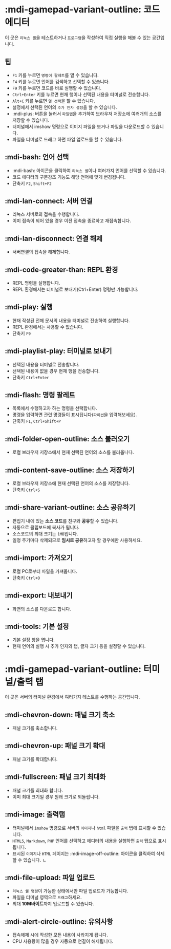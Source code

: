 # :mdi-gamepad-variant-outline: 코드 에디터
이 곳은 `리눅스 셸`을 테스트하거나 `프로그램`을 작성하여 직접 실행을 해볼 수 있는 공간입니다.
## 팁
- `F1` 키를 누르면 `명령어 팔레트`를 열 수 있습니다.
- `F4` 키를 누르면 언어를 검색하고 선택할 수 있습니다.
- `F9` 키를 누르면 코드를 바로 실행할 수 있습니다.
- `Ctrl+Enter` 키를 누르면 현재 행이나 선택된 내용을 터미널로 전송합니다.
- `Alt+C` 키를 누르면 `열 선택`을 할 수 있습니다.
- 설정에서 선택된 언어의 `추가 인자 설정`을 할 수 있습니다.
- :mdi-plus: 버튼을 눌러서 `파일탭`을 추가하여  브라우저 저장소에 여러개의 소스를 저장할 수 있습니다.
- 터미널에서 imshow 명령으로 이미지 파일을 보거나 파일을 다운로드할 수 있습니다.
- 파일을 터미널로 드래그 하면 파일 업로드를 할 수 있습니다.
## :mdi-bash: 언어 선택
- :mdi-bash: 아이콘을 클릭하여 `리눅스 셸`이나 여러가지 언어를 선택할 수 있습니다.
- 코드 에디터의 구문강조 기능도 해당 언어에 맞게 변경됩니다.
- 단축키 `F2`, `Shift+F2`
## :mdi-lan-connect: 서버 연결
- 리눅스 서버로의 접속을 수행합니다.
- 이미 접속이 되어 있을 경우 이전 접속을 종료하고 재접속합니다.
## :mdi-lan-disconnect: 연결 해제
- 서버연결의 접속을 해제합니다.
## :mdi-code-greater-than: REPL 환경
- REPL 명령을 실행합니다.
- REPL 환경에서는 터미널로 보내기(Ctrl+Enter) 명령만 가능합니다.
## :mdi-play: 실행
- 현재 작성된 전체 문서의 내용을 터미널로 전송하여 실행합니다.
- REPL 환경에서는 사용할 수 없습니다.
- 단축키 `F9`
## :mdi-playlist-play: 터미널로 보내기
- 선택된 내용을 터미널로 전송합니다.
- 선택된 내용이 없을 경우 현재 행을 전송합니다.
- 단축키 `Ctrl+Enter`
## :mdi-flash: 명령 팔레트
- 목록에서 수행하고자 하는 명령을 선택합니다.
- 명령을 입력하면 관련 명령들이 표시됩니다(`파이썬`을 입력해보세요).
- 단축키 `F1`, `Ctrl+Shift+P`
## :mdi-folder-open-outline: 소스 불러오기
- 로컬 브라우저 저장소에서 현재 선택된 언어의 소스를 불러옵니다.
## :mdi-content-save-outline: 소스 저장하기
- 로컬 브라우저 저장소에 현재 선택된 언어의 소스를 저장합니다.
- 단축키 `Ctrl+S`
## :mdi-share-variant-outline: 소스 공유하기
- 편집기 내에 있는 **소스 코드**를 친구와 **공유**할 수 있습니다.
- 자동으로 클립보드에 복사가 됩니다.
- 소스코드의 최대 크기는 `1MB`입니다.
- 일정 주기마다 삭제되므로 **임시로 공유**하고자 할 경우에만 사용하세요.
## :mdi-import: 가져오기
- 로컬 PC로부터 파일을 가져옵니다.
- 단축키 `Ctrl+O`
## :mdi-export: 내보내기
- 화면의 소스를 다운로드 합니다.
## :mdi-tools: 기본 설정
- 기본 설정 창을 엽니다.
- 현재 언어의 실행 시 추가 인자와 탭, 글자 크기 등을 설정할 수 있습니다.
# :mdi-gamepad-variant-outline: 터미널/출력 탭
이 곳은 서버의 터미널 환경에서 여러가지 테스트를 수행하는 공간입니다.
## :mdi-chevron-down: 패널 크기 축소
- 패널 크기를 축소합니다.
## :mdi-chevron-up: 패널 크기 확대
- 패널 크기를 확대합니다.
## :mdi-fullscreen: 패널 크기 최대화
- 패널 크기를 최대화 합니다.
- 이미 최대 크기일 경우 원래 크기로 되돌립니다.
## :mdi-image: 출력탭
- 터미널에서 `imshow` 명령으로 서버의 `이미지`나 `html` 파일을 `출력` 탭에 표시할 수 있습니다.
- `HTML5`, `Markdown`, `PHP` 언어를 선택하고 에디터의 내용을 실행하면 `출력` 탭으로 표시됩니다.
- 표시된 `이미지`나 `HTML` 페이지는 :mdi-image-off-outline: 아이콘을 클릭하여 삭제할 수 있습니다.
ㄴ
## :mdi-file-upload: 파일 업로드
- `리눅스 쉘 명령`이 가능한 상태에서만 파일 업로드가 가능합니다.
- 파일을 터미널 영역으로 `드래그`하세요.
- 최대 **10M바이트**까지 업로드할 수 있습니다.

## :mdi-alert-circle-outline: 유의사항
- 접속해제 시에 작성한 모든 내용이 사라지게 됩니다.
- CPU 사용량이 많을 경우 자동으로 연결이 해제됩니다.
